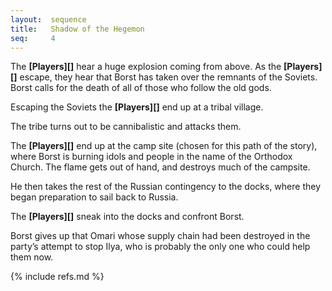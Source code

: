 ```yaml
---
layout:  sequence
title:   Shadow of the Hegemon
seq:     4
---
```


The **[Players][]** hear a huge explosion coming from above.
As the **[Players][]** escape, they hear that Borst has taken over the remnants of the Soviets.
Borst calls for the death of all of those who follow the old gods.

Escaping the Soviets the **[Players][]** end up at a tribal village.

The tribe turns out to be cannibalistic and attacks them.

The **[Players][]** end up at the camp site (chosen for this path of the story),
where Borst is burning idols and people in the name of the Orthodox Church.
The flame gets out of hand, and destroys much of the campsite.

He then takes the rest of the Russian contingency to the docks,
where they began preparation to sail back to Russia.

The **[Players][]** sneak into the docks and confront Borst.

Borst gives up that Omari whose supply chain had been destroyed in the party’s attempt to stop Ilya,
who is probably the only one who could help them now.




{% include refs.md %}










